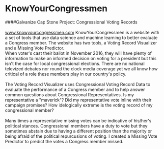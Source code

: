 # KnowYourCongressmen 
####Galvanize Cap Stone Project: Congressional Voting Records <br /><br />
www.knowyourcongressmen.com
KnowYourCongressmen is a website with a set of tools that use data science and machine learning to better evaluate a Congress member. The website has two tools, a Voting Record Visualizer and a Missing Vote Predictor. <br /> 
When voter's cast their ballot in November 2016, they will have plenty of information to make an informed decision on voting for a president but this isn't the case for local congressional elections. There are no national televized debates nor round the clock media coverage yet we all know how critical of a role these members play in our country's policy. <br /> </br>
The Voting Record Visualizer uses Congressional Voting Record Data to evaluate the performance of a Congress member and to help answer common questions about Congressional Representatives. Is my representative a "maverick"? Did my representative vote inline with their campaign promises? How idelogically extreme is the voting record of my congressional member? <br /> </br>
Many times a representative missing votes can be indicative of his/her's political stances. Congressional members have a duty to vote but they sometimes abstain due to having a different position than the majority or being afraid of the political repurcusions of voting. I created a Missing Vote Predictor to predict the votes a Congress member missed. 
